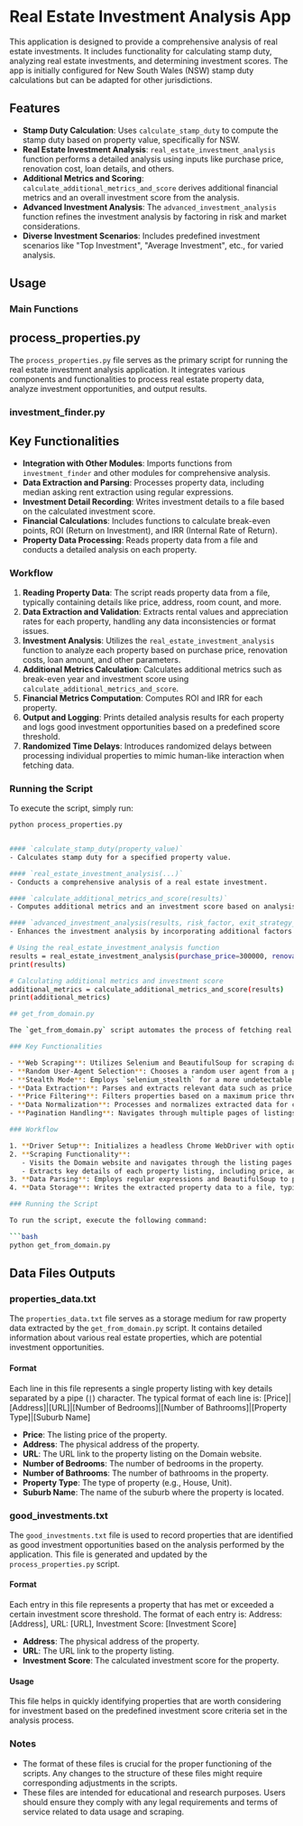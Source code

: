 # Real Estate Investment Analysis App

This application is designed to provide a comprehensive analysis of real estate investments. It includes functionality for calculating stamp duty, analyzing real estate investments, and determining investment scores. The app is initially configured for New South Wales (NSW) stamp duty calculations but can be adapted for other jurisdictions.

## Features

- **Stamp Duty Calculation**: Uses `calculate_stamp_duty` to compute the stamp duty based on property value, specifically for NSW.
- **Real Estate Investment Analysis**: `real_estate_investment_analysis` function performs a detailed analysis using inputs like purchase price, renovation cost, loan details, and others.
- **Additional Metrics and Scoring**: `calculate_additional_metrics_and_score` derives additional financial metrics and an overall investment score from the analysis.
- **Advanced Investment Analysis**: The `advanced_investment_analysis` function refines the investment analysis by factoring in risk and market considerations.
- **Diverse Investment Scenarios**: Includes predefined investment scenarios like "Top Investment", "Average Investment", etc., for varied analysis.

## Usage

### Main Functions

## process_properties.py

The `process_properties.py` file serves as the primary script for running the real estate investment analysis application. It integrates various components and functionalities to process real estate property data, analyze investment opportunities, and output results.

### investment_finder.py
## Key Functionalities

- **Integration with Other Modules**: Imports functions from `investment_finder` and other modules for comprehensive analysis.
- **Data Extraction and Parsing**: Processes property data, including median asking rent extraction using regular expressions.
- **Investment Detail Recording**: Writes investment details to a file based on the calculated investment score.
- **Financial Calculations**: Includes functions to calculate break-even points, ROI (Return on Investment), and IRR (Internal Rate of Return).
- **Property Data Processing**: Reads property data from a file and conducts a detailed analysis on each property.

### Workflow

1. **Reading Property Data**: The script reads property data from a file, typically containing details like price, address, room count, and more.
2. **Data Extraction and Validation**: Extracts rental values and appreciation rates for each property, handling any data inconsistencies or format issues.
3. **Investment Analysis**: Utilizes the `real_estate_investment_analysis` function to analyze each property based on purchase price, renovation costs, loan amount, and other parameters.
4. **Additional Metrics Calculation**: Calculates additional metrics such as break-even year and investment score using `calculate_additional_metrics_and_score`.
5. **Financial Metrics Computation**: Computes ROI and IRR for each property.
6. **Output and Logging**: Prints detailed analysis results for each property and logs good investment opportunities based on a predefined score threshold.
7. **Randomized Time Delays**: Introduces randomized delays between processing individual properties to mimic human-like interaction when fetching data.

### Running the Script

To execute the script, simply run:

```bash
python process_properties.py


#### `calculate_stamp_duty(property_value)`
- Calculates stamp duty for a specified property value.

#### `real_estate_investment_analysis(...)`
- Conducts a comprehensive analysis of a real estate investment.

#### `calculate_additional_metrics_and_score(results)`
- Computes additional metrics and an investment score based on analysis results.

#### `advanced_investment_analysis(results, risk_factor, exit_strategy_score, local_market_score)`
- Enhances the investment analysis by incorporating additional factors like risk and market scores.

# Using the real_estate_investment_analysis function
results = real_estate_investment_analysis(purchase_price=300000, renovation_cost=20000, ...)
print(results)

# Calculating additional metrics and investment score
additional_metrics = calculate_additional_metrics_and_score(results)
print(additional_metrics)

## get_from_domain.py

The `get_from_domain.py` script automates the process of fetching real estate property data from the Domain website. It uses web scraping techniques to extract detailed information about properties within a specified price range. The script is designed for educational and research purposes. Ensure compliance with Domains terms of service and scraping policies when using or modifying this script.

### Key Functionalities

- **Web Scraping**: Utilizes Selenium and BeautifulSoup for scraping data from web pages.
- **Random User-Agent Selection**: Chooses a random user agent from a predefined list to simulate different browsers.
- **Stealth Mode**: Employs `selenium_stealth` for a more undetectable scraping process.
- **Data Extraction**: Parses and extracts relevant data such as price, address, number of bedrooms and bathrooms, and property type.
- **Price Filtering**: Filters properties based on a maximum price threshold.
- **Data Normalization**: Processes and normalizes extracted data for consistency.
- **Pagination Handling**: Navigates through multiple pages of listings.

### Workflow

1. **Driver Setup**: Initializes a headless Chrome WebDriver with optional stealth settings for inconspicuous scraping.
2. **Scraping Functionality**: 
   - Visits the Domain website and navigates through the listing pages.
   - Extracts key details of each property listing, including price, address, and other features.
3. **Data Parsing**: Employs regular expressions and BeautifulSoup to parse and clean the scraped data.
4. **Data Storage**: Writes the extracted property data to a file, typically for further analysis.

### Running the Script

To run the script, execute the following command:

```bash
python get_from_domain.py
```  

## Data Files Outputs

### properties_data.txt

The `properties_data.txt` file serves as a storage medium for raw property data extracted by the `get_from_domain.py` script. It contains detailed information about various real estate properties, which are potential investment opportunities.

#### Format
Each line in this file represents a single property listing with key details separated by a pipe (`|`) character. The typical format of each line is: [Price]|[Address]|[URL]|[Number of Bedrooms]|[Number of Bathrooms]|[Property Type]|[Suburb Name]



- **Price**: The listing price of the property.
- **Address**: The physical address of the property.
- **URL**: The URL link to the property listing on the Domain website.
- **Number of Bedrooms**: The number of bedrooms in the property.
- **Number of Bathrooms**: The number of bathrooms in the property.
- **Property Type**: The type of property (e.g., House, Unit).
- **Suburb Name**: The name of the suburb where the property is located.

### good_investments.txt

The `good_investments.txt` file is used to record properties that are identified as good investment opportunities based on the analysis performed by the application. This file is generated and updated by the `process_properties.py` script.

#### Format
Each entry in this file represents a property that has met or exceeded a certain investment score threshold. The format of each entry is: Address: [Address], URL: [URL], Investment Score: [Investment Score]


- **Address**: The physical address of the property.
- **URL**: The URL link to the property listing.
- **Investment Score**: The calculated investment score for the property.

#### Usage
This file helps in quickly identifying properties that are worth considering for investment based on the predefined investment score criteria set in the analysis process.

### Notes

- The format of these files is crucial for the proper functioning of the scripts. Any changes to the structure of these files might require corresponding adjustments in the scripts.
- These files are intended for educational and research purposes. Users should ensure they comply with any legal requirements and terms of service related to data usage and scraping.


